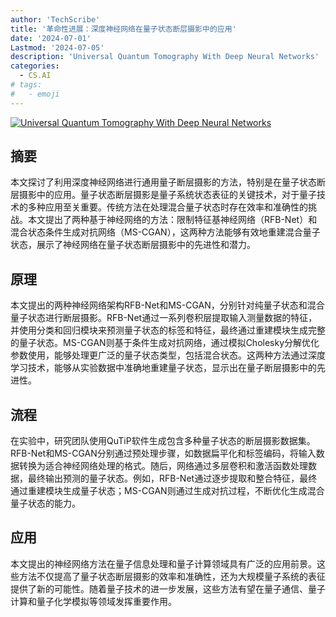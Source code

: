 ```yaml
---
author: 'TechScribe'
title: '革命性进展：深度神经网络在量子状态断层摄影中的应用'
date: '2024-07-01'
Lastmod: '2024-07-05'
description: 'Universal Quantum Tomography With Deep Neural Networks'
categories:
  - CS.AI
# tags:
#   - emoji
---
```


[![Universal Quantum Tomography With Deep Neural Networks](https://arxiv-research-1301205113.cos.ap-guangzhou.myqcloud.com/images/2407.01734v2.pdf_0.jpg)](https://arxiv.org/abs/2407.01734v2)

## 摘要

本文探讨了利用深度神经网络进行通用量子断层摄影的方法，特别是在量子状态断层摄影中的应用。量子状态断层摄影是量子系统状态表征的关键技术，对于量子技术的多种应用至关重要。传统方法在处理混合量子状态时存在效率和准确性的挑战。本文提出了两种基于神经网络的方法：限制特征基神经网络（RFB-Net）和混合状态条件生成对抗网络（MS-CGAN），这两种方法能够有效地重建混合量子状态，展示了神经网络在量子状态断层摄影中的先进性和潜力。<!--more-->

## 原理

本文提出的两种神经网络架构RFB-Net和MS-CGAN，分别针对纯量子状态和混合量子状态进行断层摄影。RFB-Net通过一系列卷积层提取输入测量数据的特征，并使用分类和回归模块来预测量子状态的标签和特征，最终通过重建模块生成完整的量子状态。MS-CGAN则基于条件生成对抗网络，通过模拟Cholesky分解优化参数使用，能够处理更广泛的量子状态类型，包括混合状态。这两种方法通过深度学习技术，能够从实验数据中准确地重建量子状态，显示出在量子断层摄影中的先进性。

## 流程

在实验中，研究团队使用QuTiP软件生成包含多种量子状态的断层摄影数据集。RFB-Net和MS-CGAN分别通过预处理步骤，如数据扁平化和标签编码，将输入数据转换为适合神经网络处理的格式。随后，网络通过多层卷积和激活函数处理数据，最终输出预测的量子状态。例如，RFB-Net通过逐步提取和整合特征，最终通过重建模块生成量子状态；MS-CGAN则通过生成对抗过程，不断优化生成混合量子状态的能力。

## 应用

本文提出的神经网络方法在量子信息处理和量子计算领域具有广泛的应用前景。这些方法不仅提高了量子状态断层摄影的效率和准确性，还为大规模量子系统的表征提供了新的可能性。随着量子技术的进一步发展，这些方法有望在量子通信、量子计算和量子化学模拟等领域发挥重要作用。